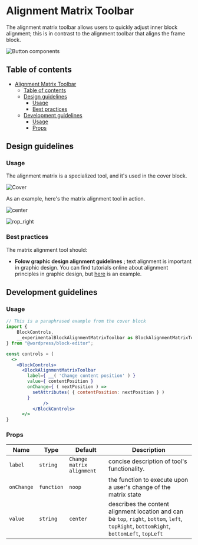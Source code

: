 # Alignment Matrix Toolbar
The alignment matrix toolbar allows users to quickly adjust inner block alignment; this is in contrast to the alignment toolbar that aligns the frame block.

![Button components](https://i.imgur.com/PxYkgL5.png)

## Table of contents
- [Alignment Matrix Toolbar](#alignment-matrix-toolbar)
	- [Table of contents](#table-of-contents)
	- [Design guidelines](#design-guidelines)
		- [Usage](#usage)
		- [Best practices](#best-practices)
	- [Development guidelines](#development-guidelines)
		- [Usage](#usage-1)
		- [Props](#props)

## Design guidelines

### Usage

The alignment matrix is a specialized tool, and it's used in the cover block.

![Cover](https://i.imgur.com/nJjqen8.png)

As an example, here's the matrix alignment tool in action.

![center](https://i.imgur.com/0Ce1fZm.png)


![rop_right](https://i.imgur.com/yGGf6IP.png)

### Best practices

The matrix alignment tool should:

- **Folow graphic design alignment guidelines** ; text alignment is important in graphic design. You can find tutorials online about alignment principles in graphic design, but [here](https://www.printwand.com/blog/basic-alignment-principles-in-graphic-design-with-examples) is an example.


## Development guidelines

### Usage

```jsx
// This is a paraphrased example from the cover block
import { 
    BlockControls,
    __experimentalBlockAlignmentMatrixToolbar as BlockAlignmentMatrixToolbar
} from "@wordpress/block-editor";

const controls = (
  <>
    <BlockControls>
      <BlockAlignmentMatrixToolbar
        label={ __( 'Change content position' ) }
        value={ contentPosition }
        onChange={ ( nextPosition ) =>
          setAttributes( { contentPosition: nextPosition } )
        }
              />
          </BlockControls>
      </>
}
```

### Props


Name | Type | Default | Description
--- | --- | --- | ---
`label` | `string` | `Change matrix alignment` | concise description of tool's functionality.
`onChange` | `function` | `noop` | the function to execute upon a user's change of the matrix state
`value` | `string` | `center` | describes the content alignment location and can be `top`, `right`, `bottom`, `left`, `topRight`, `bottomRight`, `bottomLeft`, `topLeft`


